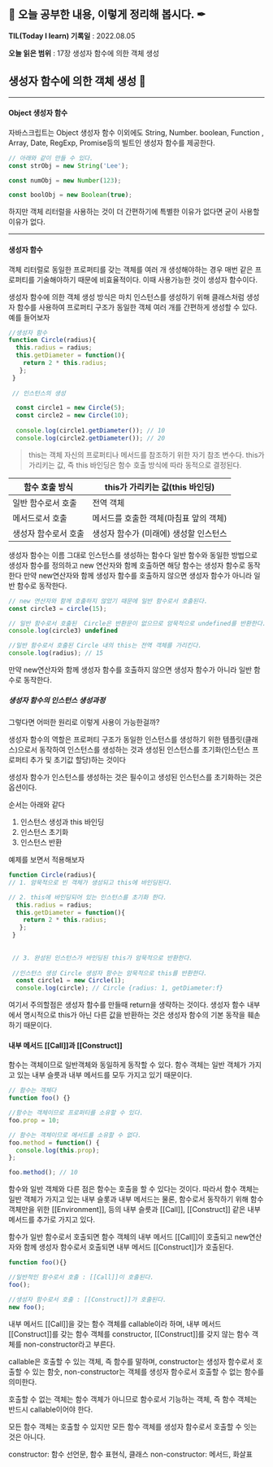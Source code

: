 ## 📕 오늘 공부한 내용, 이렇게 정리해 봅시다. ✒

**TIL(Today I learn) 기록일** : 2022.08.05

**오늘 읽은 범위** : 17장 생성자 함수에 의한 객체 생성

## 생성자 함수에 의한 객체 생성 📑
---
#### Object 생성자 함수 

자바스크립트는 Object 생성자 함수 이외에도 String, Number. boolean, Function , Array, Date, RegExp, Promise등의 빌트인 생성자 함수를 제공한다.

```js
// 아래와 같이 만들 수 있다. 
const strObj = new String('Lee');

const numObj = new Number(123);

const boolObj = new Boolean(true);
```

하지만 객체 리터럴을 사용하는 것이 더 간편하기에  특별한 이유가 없다면 굳이 사용할 이유가 없다. 

---

#### 생성자 함수

객체 리터럴로 동일한 프로퍼티를 갖는 객체를 여러 개 생성해야하는 경우 매번 같은 프로퍼티를 기술해야하기 때문에 비효율적이다. 
이때 사용가능한 것이 생성자 함수이다. 



생성자 함수에 의한 객체 생성 방식은 마치 인스턴스를 생성하기 위해 클래스처럼 생성자 함수를 사용하여 프로퍼티 구조가 동일한 객체 여러 개를 간편하게 생성할 수 있다. 
예를 들어보자
```js
//생성자 함수
function Circle(radius){
  this.radius = radius;
  this.getDiameter = function(){
    return 2 * this.radius;
   };
 }
 
 // 인스턴스의 생성

  const circle1 = new Circle(5); 
  const circle2 = new Circle(10);
  
  console.log(circle1.getDiameter()); // 10
  console.log(circle2.getDiameter()); // 20
```

> this는 객체 자신의 프로퍼티나 메서드를 참조하기 위한 자기 참조 변수다. 
> this가 가리키는 값, 즉 this 바인딩은 함수 호출 방식에 따라 동적으로 결정된다.

| 함수 호출 방식  | this가 가리키는 값(this 바인딩) | 
|----|-------------|
| 일반 함수로서 호출 | 전역 객체 | 
| 메서드로서 호출 | 메서드를 호출한 객체(마침표 앞의 객체) | 
| 생성자 함수로서 호출 | 생성자 함수가 (미래에) 생성할 인스턴스 | 


생성자 함수는 이름 그대로 인스턴스를 생성하는 함수다 
일반 함수와 동일한 방법으로 생성자 함수를 정의하고 new 연산자와 함께 호출하면 해당 함수는 생성자 함수로 동작한다 
만약 new연산자와 함께 생성자 함수를 호출하지 않으면 생성자 함수가 아니라 일반 함수로 동작한다. 

```js
// new 연산자와 함께 호출하지 않았기 때문에 일반 함수로서 호출된다.
const circle3 = circle(15);

// 일반 함수로서 호출된  Circle은 반환문이 없으므로 암묵적으로 undefined를 반환한다. 
console.log(circle3) undefined

//일반 함수로서 호출된 Circle 내의 this는 전역 객체를 가리킨다.
console.log(radius); // 15
```
만약 new연산자와 함께 생성자 함수를 호출하지 않으면 생성자 함수가 아니라 일반 함수로 동작한다.

##### 생성자 함수의 인스턴스 생성과정

그렇다면 어떠한 원리로 이렇게 사용이 가능한걸까?


생성자 함수의 역할은 프로퍼티 구조가 동일한 인스턴스를 생성하기 위한 템플릿(클래스)으로서 동작하여 인스턴스를 생성하는 것과 
생성된 인스턴스를 초기화(인스턴스 프로퍼티 추가 및 초기값 할당)하는 것이다

생성자 함수가 인스턴스를 생성하는 것은 필수이고
생성된 인스턴스를 초기화하는 것은 옵션이다. 

순서는 아래와 같다

1. 인스턴스 생성과 this 바인딩
2. 인스턴스 초기화
3. 인스턴스 반환


예제를 보면서 적용해보자 

```js
function Circle(radius){
// 1. 암묵적으로 빈 객체가 생성되고 this에 바인딩된다.

// 2. this에 바인딩되어 있는 인스턴스를 초기화 한다.
  this.radius = radius;
  this.getDiameter = function(){
    return 2 * this.radius;
   };
 }
 
 
 // 3. 완성된 인스턴스가 바인딩된 this가 암묵적으로 반환한다.
 
 //인스턴스 생성 Circle 생성자 함수는 암묵적으로 this를 반환한다.
  const circle1 = new Circle(1); 
  console.log(circle); // Circle {radius: 1, getDiameter:f}
```

여기서 주의할점은 생성자 함수를 만들때 return을 생략하는 것이다. 
생성자 함수 내부에서 명시적으로 this가 아닌 다른 값을 반환하는 것은 생성자 함수의 기본 동작을 훼손하기 때문이다.

#### 내부 메서드 [[Call]]과   [[Construct]]

함수는 객체이므로 일반객체와 동일하게 동작할 수 있다.
함수 객체는 일반 객체가 가지고 있는 내부 슬릇과 내부 메서드를 모두 가지고 있기 때문이다.


```js
// 함수는 객체다
function foo() {}

//함수는 객체이므로 프로퍼티를 소유할 수 있다.
foo.prop = 10;

// 함수는 객체이므로 메서드를 소유할 수 없다.
foo.method = function() {
  console.log(this.prop);
};

foo.method(); // 10
```

함수와 일반 객체와 다른 점은 함수는 호출을 할 수 있다는 것이다. 
따라서 함수 객체는 일반 객체가 가지고 있는 내부 슬롯과 내부 메서드는 물론, 함수로서 동작하기 위해 함수 객체만을 위한 [[Environment]], 등의 내부 슬릇과 [[Call]], [[Construct]]
같은 내부 메서드를 추가로 가지고 있다.

함수가 일반 함수로서 호출되면 함수 객체의 내부 메서드 [[Call]]이 호출되고 
new연산자와 함께 생성자 함수로서 호출되면 내부 메서드 [[Construct]]가 호출된다.




```js
function foo(){}

//일반적인 함수로서 호출 : [[Call]]이 호출된다.
foo();

//생성자 함수로서 호출 : [[Construct]]가 호출된다.
new foo();


```

내부 메서드 [[Call]]을 갖는 함수 객체를 callable이라 하며, 내부 메서드 [[Construct]]를 갖는 함수 객체를 constructor, 
[[Construct]]를 갖지 않는 함수 객체를 non-constructor라고 부른다.

callable은 호출할 수 있는 객체, 즉 함수를 말하며, constructor는 생성자 함수로서 호출할 수 있는 함숫, non-constructor는 객체를 생성자 함수로서 호출할 수 없는 함수를 의미한다.

호출할 수 없는 객체는 함수 객체가 아니므로 함수로서 기능하는 객체, 즉 함수 객체는 반드시 callable이어야 한다. 

모든 함수 객체는 호출할 수 있지만 모든 함수 객체를 생성자 함수로서 호출할 수 잇는 것은 아니다.


constructor: 함수 선언문, 함수 표현식, 클래스
non-constructor: 메서드, 화살표 
